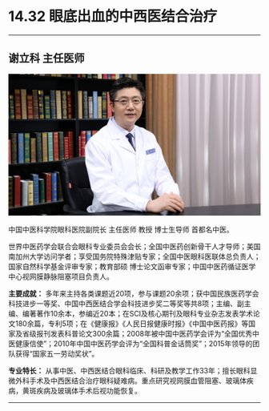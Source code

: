 # 14.32 眼底出血的中西医结合治疗

---

## 谢立科 主任医师

![1683873524317](image/c14_032/1683873524317.png)

中国中医科学院眼科医院副院长 主任医师 教授 博士生导师 首都名中医。

世界中医药学会联合会眼科专业委员会会长；全国中医药创新骨干人才导师；美国南加州大学访问学者；享受国务院特殊津贴专家；全国中医眼科医联体总负责人；国家自然科学基金评审专家；教育部硕 博士论文函审专家；中国中医药循证医学中心视网膜静脉阻塞项目负责人。


**主要成就：** 多年来主持各类课题近20项，参与课题20余项；获中国民族医药学会科技进步一等奖、中国中西医结合学会科技进步奖二等奖等共8项；主编、副主编、编著著作10余本，参编近20本；在SCI及核心期刊及眼科专业杂志发表学术论文180余篇，专利5项；在《健康报》《人民日报健康时报》《中国中医药报》等国家及省级报刊发表科普论文300余篇；2008年被中国中医药学会评为“全国优秀中医健康信使”；2010年中国中医药学会评为“全国科普金话筒奖”；2015年领导的团队获得“国家五一劳动奖状”。


**专业特长：** 从事中医、中西医结合眼科临床、科研及教学工作33年；擅长眼科显微外科手术及中西医结合治疗眼科疑难病。重点研究视网膜血管阻塞、玻璃体疾病，黄斑疾病及玻璃体手术后视功能恢复。

---

